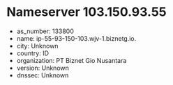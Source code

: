 # Nameserver 103.150.93.55

* as_number: 133800
* name: ip-55-93-150-103.wjv-1.biznetg.io.
* city: Unknown
* country: ID
* organization: PT Biznet Gio Nusantara
* version: Unknown
* dnssec: Unknown
